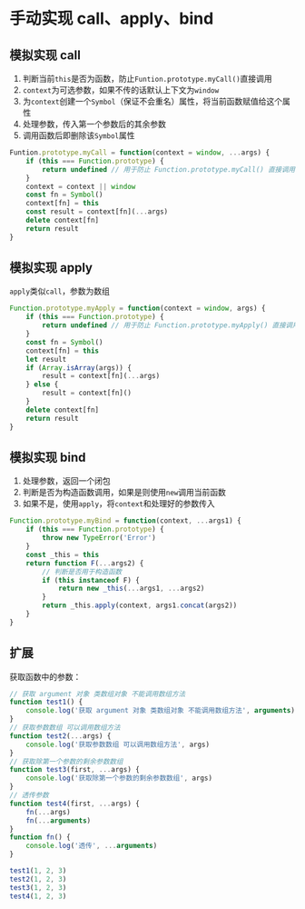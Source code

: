 # 手动实现 call、apply、bind

## 模拟实现 call

1. 判断当前`this`是否为函数，防止`Funtion.prototype.myCall()`直接调用
2. `context`为可选参数，如果不传的话默认上下文为`window`
3. 为`context`创建一个`Symbol`（保证不会重名）属性，将当前函数赋值给这个属性
4. 处理参数，传入第一个参数后的其余参数
5. 调用函数后即删除该`Symbol`属性

```js
Funtion.prototype.myCall = function(context = window, ...args) {
    if (this === Function.prototype) {
        return undefined // 用于防止 Function.prototype.myCall() 直接调用
    }
    context = context || window
    const fn = Symbol()
    context[fn] = this
    const result = context[fn](...args)
    delete context[fn]
    return result
}
```

## 模拟实现 apply

`apply`类似`call`，参数为数组

```js
Function.prototype.myApply = function(context = window, args) {
    if (this === Function.prototype) {
        return undefined // 用于防止 Function.prototype.myApply() 直接调用
    }
    const fn = Symbol()
    context[fn] = this
    let result
    if (Array.isArray(args)) {
        result = context[fn](...args)
    } else {
        result = context[fn]()
    }
    delete context[fn]
    return result
}
```

## 模拟实现 bind

1. 处理参数，返回一个闭包
2. 判断是否为构造函数调用，如果是则使用`new`调用当前函数
3. 如果不是，使用`apply`，将`context`和处理好的参数传入

```js
Function.prototype.myBind = function(context, ...args1) {
    if (this === Function.prototype) {
        throw new TypeError('Error')
    }
    const _this = this
    return function F(...args2) {
        // 判断是否用于构造函数
        if (this instanceof F) {
            return new _this(...args1, ...args2)
        }
        return _this.apply(context, args1.concat(args2))
    }
}
```

## 扩展

获取函数中的参数：

```js
// 获取 argument 对象 类数组对象 不能调用数组方法
function test1() {
    console.log('获取 argument 对象 类数组对象 不能调用数组方法', arguments)
}
// 获取参数数组 可以调用数组方法
function test2(...args) {
    console.log('获取参数数组 可以调用数组方法', args)
}
// 获取除第一个参数的剩余参数数组
function test3(first, ...args) {
    console.log('获取除第一个参数的剩余参数数组', args)
}
// 透传参数
function test4(first, ...args) {
    fn(...args)
    fn(...arguments)
}
function fn() {
    console.log('透传', ...arguments)
}

test1(1, 2, 3)
test2(1, 2, 3)
test3(1, 2, 3)
test4(1, 2, 3)
```
